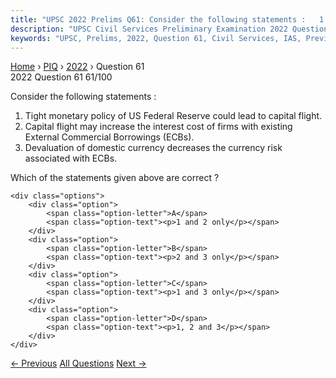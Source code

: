 ```yaml
---
title: "UPSC 2022 Prelims Q61: Consider the following statements :   1. Tight monetary poli..."
description: "UPSC Civil Services Preliminary Examination 2022 Question 61 with options and answer"
keywords: "UPSC, Prelims, 2022, Question 61, Civil Services, IAS, Previous Year Questions"
---
```


<nav class="breadcrumb">
    <a href="../../">Home</a>
    <span>›</span>
    <a href="../">PIQ</a>
    <span>›</span>
    <a href="./">2022</a>
    <span>›</span>
    <span>Question 61</span>
</nav>

<div class="question-header">
    <div class="question-meta">
        <span class="year-badge">2022</span>
        <span class="question-number">Question 61</span>
        <span class="progress">61/100</span>
    </div>
    <div class="progress-bar">
        <div class="progress-fill" style="width: 61.0%"></div>
    </div>
</div>

<div class="question-content">
    <div class="question-text">
        <p>Consider the following statements :</p>
<ol>
<li>Tight monetary policy of US Federal Reserve could lead to capital flight.</li>
<li>Capital flight may increase the interest cost of firms with existing External Commercial Borrowings (ECBs).</li>
<li>Devaluation of domestic currency decreases the currency risk associated with ECBs.</li>
</ol>
<p>Which of the statements given above are correct ?</p>
    </div>
    
    <div class="options">
        <div class="option">
            <span class="option-letter">A</span>
            <span class="option-text"><p>1 and 2 only</p></span>
        </div>
        <div class="option">
            <span class="option-letter">B</span>
            <span class="option-text"><p>2 and 3 only</p></span>
        </div>
        <div class="option">
            <span class="option-letter">C</span>
            <span class="option-text"><p>1 and 3 only</p></span>
        </div>
        <div class="option">
            <span class="option-letter">D</span>
            <span class="option-text"><p>1, 2 and 3</p></span>
        </div>
    </div>
</div>

<div class="question-nav">
    <a href="../q060-according-to-kautiylas-arthahastra-which-of-the-fo/" class="nav-btn prev">← Previous</a>
    <a href="../" class="nav-btn center">All Questions</a>
    <a href="../q062-consider-the-following-states-1-andhra-pradesh-2-k/" class="nav-btn next">Next →</a>
</div>
